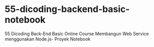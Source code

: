 # 55-dicoding-backend-basic-notebook
55 Dicoding Back-End Basic Online Course
Membangun Web Service menggunakan Node.js- Proyek Notebook